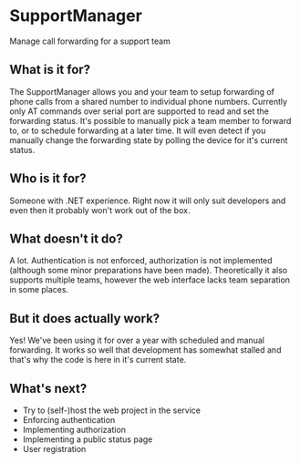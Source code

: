 # SupportManager
Manage call forwarding for a support team

## What is it for?
The SupportManager allows you and your team to setup forwarding of phone calls from a shared number to individual phone numbers.
Currently only AT commands over serial port are supported to read and set the forwarding status.
It's possible to manually pick a team member to forward to, or to schedule forwarding at a later time.
It will even detect if you manually change the forwarding state by polling the device for it's current status.

## Who is it for?
Someone with .NET experience. Right now it will only suit developers and even then it probably won't work out of the box.

## What doesn't it do?
A lot. Authentication is not enforced, authorization is not implemented (although some minor preparations have been made).
Theoretically it also supports multiple teams, however the web interface lacks team separation in some places.

## But it does actually work?
Yes! We've been using it for over a year with scheduled and manual forwarding.
It works so well that development has somewhat stalled and that's why the code is here in it's current state.

## What's next?
* Try to (self-)host the web project in the service
* Enforcing authentication
* Implementing authorization
* Implementing a public status page
* User registration
